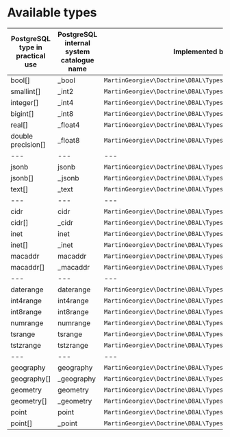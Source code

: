 # Available types

| PostgreSQL type in practical use | PostgreSQL internal system catalogue name | Implemented by |
|---|---|---|
| bool[] | _bool | `MartinGeorgiev\Doctrine\DBAL\Types\BooleanArray` |
| smallint[] | _int2 | `MartinGeorgiev\Doctrine\DBAL\Types\SmallIntArray` |
| integer[] | _int4 | `MartinGeorgiev\Doctrine\DBAL\Types\IntegerArray` |
| bigint[] | _int8 | `MartinGeorgiev\Doctrine\DBAL\Types\BigIntArray` |
| real[] | _float4 | `MartinGeorgiev\Doctrine\DBAL\Types\RealArray` |
| double precision[] | _float8 | `MartinGeorgiev\Doctrine\DBAL\Types\DoublePrecisionArray` |
|---|---|---|
| jsonb | jsonb | `MartinGeorgiev\Doctrine\DBAL\Types\Jsonb` |
| jsonb[] | _jsonb | `MartinGeorgiev\Doctrine\DBAL\Types\JsonbArray` |
| text[] | _text | `MartinGeorgiev\Doctrine\DBAL\Types\TextArray` |
|---|---|---|
| cidr | cidr | `MartinGeorgiev\Doctrine\DBAL\Types\Cidr` |
| cidr[] | _cidr | `MartinGeorgiev\Doctrine\DBAL\Types\CidrArray` |
| inet | inet | `MartinGeorgiev\Doctrine\DBAL\Types\Inet` |
| inet[] | _inet | `MartinGeorgiev\Doctrine\DBAL\Types\InetArray` |
| macaddr | macaddr | `MartinGeorgiev\Doctrine\DBAL\Types\Macaddr` |
| macaddr[] | _macaddr | `MartinGeorgiev\Doctrine\DBAL\Types\MacaddrArray` |
|---|---|---|
| daterange | daterange | `MartinGeorgiev\Doctrine\DBAL\Types\DateRange` |
| int4range | int4range | `MartinGeorgiev\Doctrine\DBAL\Types\Int4Range` |
| int8range | int8range | `MartinGeorgiev\Doctrine\DBAL\Types\Int8Range` |
| numrange | numrange | `MartinGeorgiev\Doctrine\DBAL\Types\NumRange` |
| tsrange | tsrange | `MartinGeorgiev\Doctrine\DBAL\Types\TsRange` |
| tstzrange | tstzrange | `MartinGeorgiev\Doctrine\DBAL\Types\TstzRange` |
|---|---|---|
| geography | geography | `MartinGeorgiev\Doctrine\DBAL\Types\Geography` |
| geography[] | _geography | `MartinGeorgiev\Doctrine\DBAL\Types\GeographyArray` |
| geometry | geometry | `MartinGeorgiev\Doctrine\DBAL\Types\Geometry` |
| geometry[] | _geometry | `MartinGeorgiev\Doctrine\DBAL\Types\GeometryArray` |
| point | point | `MartinGeorgiev\Doctrine\DBAL\Types\Point` |
| point[] | _point | `MartinGeorgiev\Doctrine\DBAL\Types\PointArray` |
